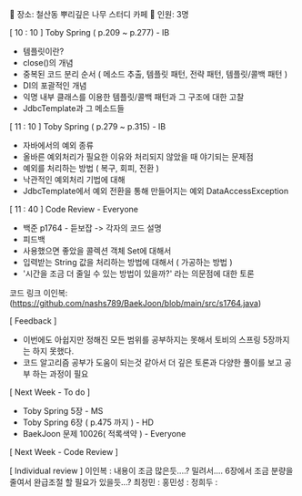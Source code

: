 
📌 장소: 철산동 뿌리깊은 나무 스터디 카페
📌 인원: 3명

[ 10 : 10  ] Toby Spring ( p.209 ~ p.277) - IB

- 템플릿이란? 
- close()의 개념
- 중복된 코드 분리 순서 ( 메소드 추출, 템플릿 패턴, 전략 패턴, 템플릿/콜백 패턴 )
- DI의 포괄적인 개념
- 익명 내부 클래스를 이용한 템플릿/콜백 패턴과 그 구조에 대한 고찰
- JdbcTemplate과 그 메소드들


[ 11 : 10  ] Toby Spring ( p.279 ~ p.315) - IB

- 자바에서의 예외 종류
- 올바른 예외처리가 필요한 이유와 처리되지 않았을 때 야기되는 문제점
- 예외를 처리하는 방법 ( 복구, 회피, 전환 )
- 낙관적인 예외처리 기법에 대해
- JdbcTemplate에서 예외 전환을 통해 만들어지는 예외 DataAccessException

[ 11 : 40 ] Code Review - Everyone

- 백준 p1764 - 듣보잡 -> 각자의 코드 설명
- 피드백
- 사용했으면 좋았을 콜렉션 객체 Set에 대해서
- 입력받는 String 값을 처리하는 방법에 대해서 ( 가공하는 방법 )
- '시간을 조금 더 줄일 수 있는 방법이 있을까?' 라는 의문점에 대한 토론

코드 링크 
이인복: (https://github.com/nashs789/BaekJoon/blob/main/src/s1764.java)

[ Feedback ]

- 이번에도 아쉽지만 정해진 모든 범위를 공부하지는 못해서 토비의 스프링 5장까지는 하지 못했다. 
- 코드 알고리즘 공부가 도움이 되는것 같아서 더 깊은 토론과 다양한 풀이를 보고 공부 하는 과정이 필요

[ Next Week - To do ]

- Toby Spring 5장 - MS
- Toby Spring 6장 ( p.475 까지 ) - HD
- BaekJoon 문제 10026( 적록색약 ) - Everyone

[ Next Week - Code Review ]

[ Individual review ]
이인복 : 내용이 조금 많은듯....? 밀려서.... 6장에서 조금 분량을 줄여서 완급조절 할 필요가 있을듯...?
최정민 :
홍민성 :
정희두 : 
 
